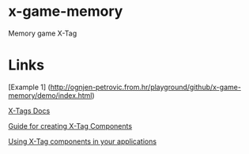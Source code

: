x-game-memory
=============

Memory game X-Tag


# Links

[Example 1] (http://ognjen-petrovic.from.hr/playground/github/x-game-memory/demo/index.html)

[X-Tags Docs](http://x-tags.org/docs)

[Guide for creating X-Tag Components](https://github.com/x-tag/core/wiki/Creating-X-Tag-Components)

[Using X-Tag components in your applications](https://github.com/x-tag/core/wiki/Using-our-Web-Components-in-Your-Application)
